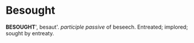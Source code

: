# Besought

**BESOUGHT**', besaut'. _participle passive_ of beseech. Entreated; implored; sought by entreaty.
